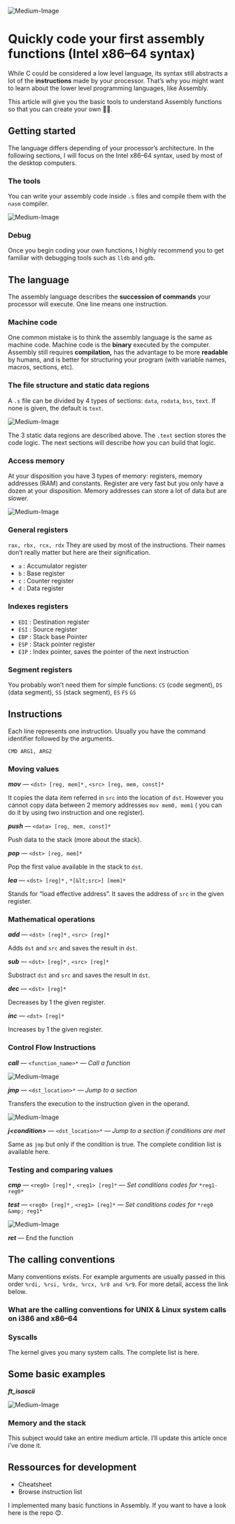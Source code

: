 ![Medium-Image](https://miro.medium.com/v2/resize:fit:640/format:webp/1*fOuNRGULZMAgh1XxPq_1ag.jpeg)

# Quickly code your first assembly functions (Intel x86–64 syntax)

While C could be considered a low level language, its syntax still abstracts a lot of the **instructions** made by your processor. That’s why you might want to learn about the lower level programming languages, like Assembly.

This article will give you the basic tools to understand Assembly functions so that you can create your own 👷‍♂️.

## Getting started

The language differs depending of your processor’s architecture. In the following sections, I will focus on the Intel x86–64 syntax, used by most of the desktop computers.

### The tools

You can write your assembly code inside `.s` files and compile them with the `nasm` compiler.

![Medium-Image](https://miro.medium.com/v2/resize:fit:640/format:webp/1*4hLUi4-pBhi3Ofrd_FYGHA.png)

### Debug

Once you begin coding your own functions, I highly recommend you to get familiar with debugging tools such as `lldb` and `gdb`.

## The language

The assembly language describes the **succession of commands** your processor will execute. One line means one instruction.

### Machine code

One common mistake is to think the assembly language is the same as machine code. Machine code is the **binary** executed by the computer. Assembly still requires **compilation,** has the advantage to be more **readable** by humans, and is better for structuring your program (with variable names, macros, sections, etc).

### The file structure and static data regions

A `.s` file can be divided by 4 types of sections: `data`, `rodata`, `bss`, `text`. If none is given, the default is `text`.

![Medium-Image](https://miro.medium.com/v2/resize:fit:640/format:webp/1*2sQTJHkqfBIbUkc-mkGLvw.png)

The 3 static data regions are described above. The `.text` section stores the code logic. The next sections will describe how you can build that logic.

### Access memory

At your disposition you have 3 types of memory: registers, memory addresses (RAM) and constants. Register are very fast but you only have a dozen at your disposition. Memory addresses can store a lot of data but are slower.

![Medium-Image](https://miro.medium.com/v2/resize:fit:640/format:webp/1*N6b1GTJFRIUNdcqCwrHAZA.png)

### General registers

`rax, rbx, rcx, rdx` They are used by most of the instructions. Their names don’t really matter but here are their signification.

-   `a` : Accumulator register
-   `b` : Base register
-   `c` : Counter register
-   `d` : Data register

### Indexes registers

-   `EDI` : Destination register
-   `ESI` : Source register
-   `EBP` : Stack base Pointer
-   `ESP` : Stack pointer register
-   `EIP` : Index pointer, saves the pointer of the next instruction

### Segment registers

You probably won’t need them for simple functions: `CS` (code segment), `DS` (data segment), `SS` (stack segment), `ES` `FS` `GS`

## Instructions

Each line represents one instruction. Usually you have the command identifier followed by the arguments.

`CMD ARG1, ARG2`

### Moving values

**_mov_** _—_ `<dst> [reg, mem]*` _,_ `<src> [reg, mem, const]*`

It copies the data item referred in `src` into the location of `dst`. However you cannot copy data between 2 memory addresses `mov mem0, mem1` ( you can do it by using two instruction and one register).

**_push_** _—_ `<data> [reg, mem, const]*`

Push data to the stack (more about the stack).

**_pop_** _—_ `<dst> [reg, mem]*`

Pop the first value available in the stack to `dst`.

**_lea_** _—_ `<dst> [reg]*` _,_ `*[&lt;src>] [mem]*`

Stands for “load effective address”. It saves the address of `src` in the given register.

### Mathematical operations

**_add_** _—_ `<dst> [reg]*` _,_ `<src> [reg]*`

Adds `dst` and `src` and saves the result in `dst`.

**_sub_** _—_ `<dst> [reg]*` _,_ `<src> [reg]*`

Substract `dst` and `src` and saves the result in `dst`.

**_dec_** _—_ `<dst> [reg]*`

Decreases by 1 the given register.

**_inc_** _—_ `<dst> [reg]*`

Increases by 1 the given register.

### Control Flow Instructions

**_call_** _—_ `<function_name>*` _— Call a function_

![Medium-Image](https://miro.medium.com/v2/resize:fit:640/format:webp/1*SrMUyVoSFA102ujMnn4X1A.png)

**_jmp_** _—_ `<dst_location>*` _— Jump to a section_

Transfers the execution to the instruction given in the operand.

![Medium-Image](https://miro.medium.com/v2/resize:fit:640/format:webp/1*DqE7QBS4MnpQ72pMfZOzJg.png)

**_j&lt;condition>_** _—_ `<dst_location>*` _— Jump to a section if conditions are met_

Same as `jmp` but only if the condition is true. The complete condition list is available here.

### Testing and comparing values

**_cmp_** _—_ `<reg0> [reg]*` _,_ `<reg1> [reg]*` _— Set conditions codes for_ `*reg1-reg0*`

**_test_** _—_ `<reg0> [reg]*` _,_ `<reg1> [reg]*` _— Set conditions codes for_ `*reg0 &amp; reg1*`

![Medium-Image](https://miro.medium.com/v2/resize:fit:640/format:webp/1*mQA3efoih-mR_SIXznXgtQ.png)

**_ret_** — End the function

## The calling conventions

Many conventions exists. For example arguments are usually passed in this order `%rdi, %rsi, %rdx, %rcx, %r8 and %r9`. For more detail, access the link below.

### What are the calling conventions for UNIX &amp; Linux system calls on i386 and x86–64

### Syscalls

The kernel gives you many system calls. The complete list is here.

## Some basic examples

**_ft_isascii_**

![Medium-Image](https://miro.medium.com/v2/resize:fit:640/format:webp/1*Zeu7RMnWR6HT_7ij3-9kVA.png)

### Memory and the stack

This subject would take an entire medium article. I’ll update this article once i’ve done it.

## Ressources for development

-   Cheatsheet
-   Browse instruction list

I implemented many basic functions in Assembly. If you want to have a look here is the repo 😊.

